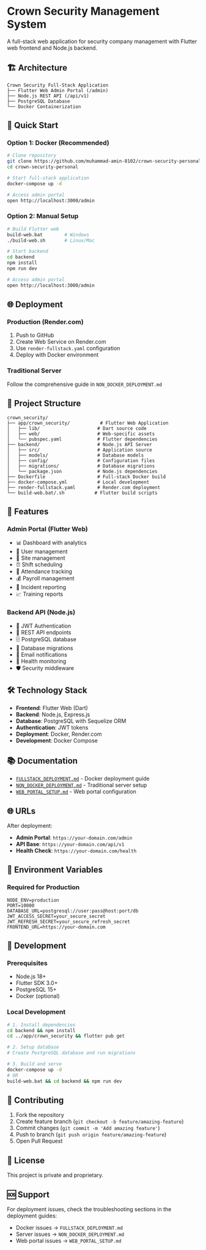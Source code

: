 # Crown Security Management System

A full-stack web application for security company management with Flutter web frontend and Node.js backend.

## 🏗️ Architecture

```
Crown Security Full-Stack Application
├── Flutter Web Admin Portal (/admin)
├── Node.js REST API (/api/v1)
├── PostgreSQL Database
└── Docker Containerization
```

## 🚀 Quick Start

### Option 1: Docker (Recommended)
```bash
# Clone repository
git clone https://github.com/muhammad-amin-8102/crown-security-personal.git
cd crown-security-personal

# Start full-stack application
docker-compose up -d

# Access admin portal
open http://localhost:3000/admin
```

### Option 2: Manual Setup
```bash
# Build Flutter web
build-web.bat        # Windows
./build-web.sh       # Linux/Mac

# Start backend
cd backend
npm install
npm run dev

# Access admin portal
open http://localhost:3000/admin
```

## 🌐 Deployment

### Production (Render.com)
1. Push to GitHub
2. Create Web Service on Render.com
3. Use `render-fullstack.yaml` configuration
4. Deploy with Docker environment

### Traditional Server
Follow the comprehensive guide in `NON_DOCKER_DEPLOYMENT.md`

## 📁 Project Structure

```
crown_security/
├── app/crown_security/           # Flutter Web Application
│   ├── lib/                     # Dart source code
│   ├── web/                     # Web-specific assets
│   └── pubspec.yaml             # Flutter dependencies
├── backend/                     # Node.js API Server
│   ├── src/                     # Application source
│   ├── models/                  # Database models
│   ├── config/                  # Configuration files
│   ├── migrations/              # Database migrations
│   └── package.json             # Node.js dependencies
├── Dockerfile                   # Full-stack Docker build
├── docker-compose.yml           # Local development
├── render-fullstack.yaml        # Render.com deployment
└── build-web.bat/.sh           # Flutter build scripts
```

## 🔧 Features

### Admin Portal (Flutter Web)
- 📊 Dashboard with analytics
- 👥 User management
- 🏢 Site management
- ⏰ Shift scheduling
- 📝 Attendance tracking
- 💰 Payroll management
- 🚨 Incident reporting
- 📈 Training reports

### Backend API (Node.js)
- 🔐 JWT Authentication
- 📡 REST API endpoints
- 🗄️ PostgreSQL database
- 🔄 Database migrations
- 📧 Email notifications
- 🏥 Health monitoring
- 🛡️ Security middleware

## 🛠️ Technology Stack

- **Frontend**: Flutter Web (Dart)
- **Backend**: Node.js, Express.js
- **Database**: PostgreSQL with Sequelize ORM
- **Authentication**: JWT tokens
- **Deployment**: Docker, Render.com
- **Development**: Docker Compose

## 📚 Documentation

- [`FULLSTACK_DEPLOYMENT.md`](FULLSTACK_DEPLOYMENT.md) - Docker deployment guide
- [`NON_DOCKER_DEPLOYMENT.md`](NON_DOCKER_DEPLOYMENT.md) - Traditional server setup
- [`WEB_PORTAL_SETUP.md`](WEB_PORTAL_SETUP.md) - Web portal configuration

## 🌐 URLs

After deployment:
- **Admin Portal**: `https://your-domain.com/admin`
- **API Base**: `https://your-domain.com/api/v1`
- **Health Check**: `https://your-domain.com/health`

## 🔐 Environment Variables

### Required for Production
```env
NODE_ENV=production
PORT=10000
DATABASE_URL=postgresql://user:pass@host:port/db
JWT_ACCESS_SECRET=your_secure_secret
JWT_REFRESH_SECRET=your_secure_refresh_secret
FRONTEND_URL=https://your-domain.com
```

## 🚀 Development

### Prerequisites
- Node.js 18+
- Flutter SDK 3.0+
- PostgreSQL 15+
- Docker (optional)

### Local Development
```bash
# 1. Install dependencies
cd backend && npm install
cd ../app/crown_security && flutter pub get

# 2. Setup database
# Create PostgreSQL database and run migrations

# 3. Build and serve
docker-compose up -d
# OR
build-web.bat && cd backend && npm run dev
```

## 🤝 Contributing

1. Fork the repository
2. Create feature branch (`git checkout -b feature/amazing-feature`)
3. Commit changes (`git commit -m 'Add amazing feature'`)
4. Push to branch (`git push origin feature/amazing-feature`)
5. Open Pull Request

## 📄 License

This project is private and proprietary.

## 🆘 Support

For deployment issues, check the troubleshooting sections in the deployment guides:
- Docker issues → `FULLSTACK_DEPLOYMENT.md`
- Server issues → `NON_DOCKER_DEPLOYMENT.md`
- Web portal issues → `WEB_PORTAL_SETUP.md`

